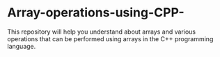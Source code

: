 # Array-operations-using-CPP-
This repository will help you understand about arrays and various operations that can be performed using arrays in the C++ programming language.
